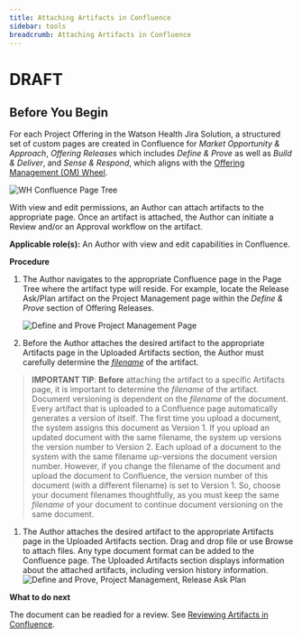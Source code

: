 ```yaml
---
title: Attaching Artifacts in Confluence
sidebar: tools
breadcrumb: Attaching Artifacts in Confluence
---
```


# DRAFT

## Before You Begin

For each Project Offering in the Watson Health Jira Solution, a structured set
of custom pages are created in Confluence for *Market Opportunity & Approach*, *Offering Releases* which includes *Define & Prove* as well as *Build & Deliver*, and *Sense & Respond*, which aligns with the [Offering Management (OM) Wheel](../../../foundation/why/index/).

![WH Confluence Page Tree](https://pages.github.ibm.com/watson-health-playbook/resources/images/tools/confluence/confl_pagetree.png "WH Confluence Page Tree")

With view and edit permissions, an Author can attach artifacts to the appropriate page. Once an artifact is attached, the Author can initiate a Review
and/or an Approval workflow on the artifact.

**Applicable role(s):** An Author with view and edit capabilities in Confluence.

**Procedure**

1.  The Author navigates to the appropriate Confluence page in the Page Tree where the artifact type will reside. For example, locate the Release Ask/Plan artifact on the Project Management page within the *Define & Prove* section of Offering Releases.

    ![Define and Prove Project Management Page](https://pages.github.ibm.com/watson-health-playbook/resources/images/tools/confluence/confl_dp_projmgmt_relask_a.png "Define and Prove Project Management Page")

1.  Before the Author attaches the desired artifact to the appropriate Artifacts page in the Uploaded Artifacts section, the Author must carefully determine the *<u>filename</u>* of the artifact.
  >   **IMPORTANT TIP**: **Before** attaching the artifact to a specific Artifacts page, it is important to determine the *filename* of the artifact. Document versioning is dependent on the *filename* of the document.
  >   Every artifact that is uploaded to a Confluence page automatically generates a version of itself. The first time you upload a document, the system assigns this document as Version 1. If you upload an updated document with the same filename, the system up versions the version number to Version 2.
  >   Each upload of a document to the system with the same filename up-versions the document version number. However, if you change the filename of the document and upload the document to Confluence, the version number of this document (with a different filename) is set to Version 1.
  >   So, choose your document filenames thoughtfully, as you must keep the same *filename* of your document to continue document versioning on the same document.

1.  The Author attaches the desired artifact to the appropriate Artifacts page in the Uploaded Artifacts section. Drag and drop file or use Browse to attach files. Any type document format can be added to the Confluence page. The Uploaded Artifacts section displays information about the attached artifacts, including version history information.
    ![Define and Prove, Project Management, Release Ask Plan](https://pages.github.ibm.com/watson-health-playbook/resources/images/tools/confluence/confl_dp_projmgmt_relask_b.png "Define and Prove, Project Management, Release Ask Plan")

**What to do next**

The document can be readied for a review. See [Reviewing Artifacts in Confluence](../confl_reviewing_artifacts/).
